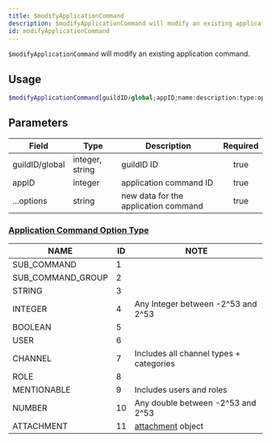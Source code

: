```yaml
---
title: $modifyApplicationCommand
description: $modifyApplicationCommand will modify an existing application command.
id: modifyApplicationCommand
---
```


`$modifyApplicationCommand` will modify an existing application command.

## Usage

```php
$modifyApplicationCommand[guildID/global;appID;name:description:type:options:defaultPermission;...options]
```

## Parameters 


| Field          | Type            | Description                          | Required |
|----------------|-----------------|--------------------------------------|:--------:|
| guildID/global | integer, string | guildID ID                           |   true   |
| appID          | integer         | application command ID               |   true   |
| ...options     | string          | new data for the application command |   true   |


### [Application Command Option Type](https://discord.com/developers/docs/interactions/application-commands#application-command-object-application-command-option-type)

| NAME              | ID  | NOTE                                                                                         |
|-------------------|-----|----------------------------------------------------------------------------------------------|
| SUB_COMMAND       | 1   |                                                                                              |
| SUB_COMMAND_GROUP | 2   |                                                                                              |
| STRING            | 3   |                                                                                              |
| INTEGER           | 4   | Any Integer between -2^53 and 2^53                                                           |
| BOOLEAN           | 5   |                                                                                              |
| USER              | 6   |                                                                                              |
| CHANNEL           | 7   | Includes all channel types + categories                                                      |
| ROLE              | 8   |                                                                                              |
| MENTIONABLE       | 9   | Includes users and roles                                                                     |
| NUMBER            | 10  | Any double between -2^53 and 2^53                                                            |
| ATTACHMENT        | 11  | [attachment](https://discord.com/developers/docs/resources/channel#attachment-object) object |